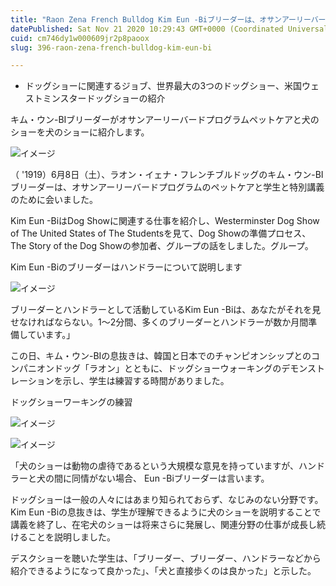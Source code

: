 ```yaml
---
title: "Raon Zena French Bulldog Kim Eun -Biブリーダーは、オサンアーリーバードの学生にドッグショーのストーリーを語ります"
datePublished: Sat Nov 21 2020 10:29:43 GMT+0000 (Coordinated Universal Time)
cuid: cm746dy1w000609jr2p8paoox
slug: 396-raon-zena-french-bulldog-kim-eun-bi

---
```



- ドッグショーに関連するジョブ、世界最大の3つのドッグショー、米国ウェストミンスタードッグショーの紹介

キム・ウン-BIブリーダーがオサンアーリーバードプログラムペットケアと犬のショーを犬のショーに紹介します。

![イメージ](https://cdn.hashnode.com/res/hashnode/image/upload/v1739501671247/601f936b-c1b7-4433-be11-f5fc03610822.jpeg)

（ '1919）6月8日（土）、ラオン・イェナ・フレンチブルドッグのキム・ウン-BIブリーダーは、オサンアーリーバードプログラムのペットケアと学生と特別講義のために会いました。

Kim Eun -BiはDog Showに関連する仕事を紹介し、Westerminster Dog Show of The United States of The Studentsを見て、Dog Showの準備プロセス、The Story of the Dog Showの参加者、グループの話をしました。グループ。

Kim Eun -Biのブリーダーはハンドラーについて説明します

![イメージ](https://cdn.hashnode.com/res/hashnode/image/upload/v1739501673471/773ffbdd-e9ce-4a1c-b1c4-254f55d0dafa.jpeg)

ブリーダーとハンドラーとして活動しているKim Eun -Biは、あなたがそれを見せなければならない。1〜2分間、多くのブリーダーとハンドラーが数か月間準備しています。」

この日、キム・ウン-BIの息抜きは、韓国と日本でのチャンピオンシップとのコンパニオンドッグ「ラオン」とともに、ドッグショーウォーキングのデモンストレーションを示し、学生は練習する時間がありました。

ドッグショーワーキングの練習

![イメージ](https://cdn.hashnode.com/res/hashnode/image/upload/v1739501675620/7d6f9b96-6578-4c85-b229-95ab7dfa1988.jpeg)

![イメージ](https://cdn.hashnode.com/res/hashnode/image/upload/v1739501677977/e06ccbb5-e92c-4538-b58e-682b1fc13cc5.jpeg)

「犬のショーは動物の虐待であるという大規模な意見を持っていますが、ハンドラーと犬の間に同情がない場合、 Eun -Biブリーダーは言います。

ドッグショーは一般の人々にはあまり知られておらず、なじみのない分野です。Kim Eun -Biの息抜きは、学生が理解できるように犬のショーを説明することで講義を終了し、在宅犬のショーは将来さらに発展し、関連分野の仕事が成長し続けることを説明しました。

デスクショーを聴いた学生は、「ブリーダー、ブリーダー、ハンドラーなどから紹介できるようになって良かった」、「犬と直接歩くのは良かった」と示した。